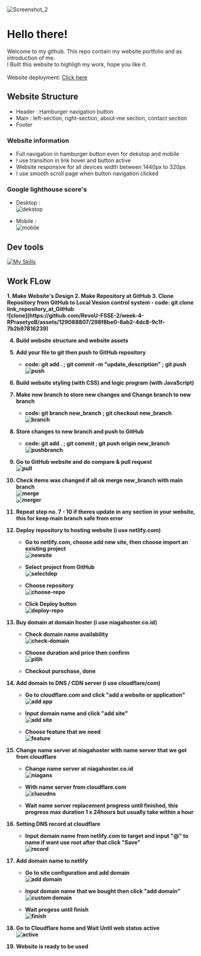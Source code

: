 
![Screenshot_2](https://github.com/RevoU-FSSE-2/week-4-RPrasetyoB/assets/129088807/486588f8-f0fb-486a-8788-85079f5c3334)

# Hello there!
Welcome to my github.
This repo contain my website portfolio and as introduction of me.<br>
I Built this website to highligh my work, hope you like it.<br>
<br>
Website deployment: <a href="https://renaldipb.site/" target="_blank">Click here</a>

## Website Structure
- Header : Hamburger navigation button<br>
- Main : left-section, right-section, about-me section, contact section<br>
- Footer
### Website information
- Full navigation in hamburger button even for dekstop and mobile
- I use transition in link hover and button active
- Website responsive for all devices width between 1440px to 320px
- I use smooth scroll page when button navigation clicked
### Google lighthouse score's
- Desktop : <br>
![dekstop](https://github.com/RevoU-FSSE-2/week-4-RPrasetyoB/assets/129088807/14197ddb-e366-48bd-8850-679a7a4525c6)

- Mobile : <br>
![mobile](https://github.com/RevoU-FSSE-2/week-4-RPrasetyoB/assets/129088807/59c7fd10-ba1c-47a1-8685-d1adf44a7c5f)

## Dev tools
[![My Skills](https://skills.thijs.gg/icons?i=html,css,js)](https://skills.thijs.gg)

## Work FLow
<b>
1. Make Website's Design
2. Make Repository at GitHub
3. Clone Repository from GitHub to Local Vesion control system
      - code: git clone link_repository_at_GitHub <br>
      ![clone](https://github.com/RevoU-FSSE-2/week-4-RPrasetyoB/assets/129088807/298f8be0-8ab2-4dc8-9c1f-7b2b97816239)

4. Build website structure and website assets
5. Add your file to git then push to GitHub repository
   - code: git add . ; git commit -m "update_description" ; git push <br>
     ![push](https://github.com/RevoU-FSSE-2/week-4-RPrasetyoB/assets/129088807/79b37d17-448b-4819-8437-d0fddadb7538)

6. Build website styling (with CSS) and logic program (with JavaScript)
7. Make new branch to store new changes  and Change branch to new branch
   - code: git branch new_branch ; git checkout new_branch <br>
     ![branch](https://github.com/RevoU-FSSE-2/week-4-RPrasetyoB/assets/129088807/012f880d-1197-47f8-b54d-7d60e7d89ff9)

8. Store changes to new branch and push to GitHub
   - code: git add . ; git commit ; git push origin new_branch <br>
     ![pushbranch](https://github.com/RevoU-FSSE-2/week-4-RPrasetyoB/assets/129088807/0d1fb0da-e1bd-47c3-81d8-aa86464f414d)

9. Go to GitHub website and do compare & pull request <br>
    ![pull](https://github.com/RevoU-FSSE-2/week-4-RPrasetyoB/assets/129088807/1d18e429-aa85-4fd2-b69c-2818f576b1f9)

10. Check items was changed if all ok merge new_branch with main branch <br>
    ![merge](https://github.com/RevoU-FSSE-2/week-4-RPrasetyoB/assets/129088807/703aa0d7-ca78-43fb-98bc-2482cfd717ad)
    <br>
    ![merger](https://github.com/RevoU-FSSE-2/week-4-RPrasetyoB/assets/129088807/83a0fd08-bed6-4fe2-a45d-f7f03f1aa6a3)

11. Repeat step no. 7 - 10 if theres update in any section in your website, this for keep main branch safe from error
12. Deploy repository to hosting website (i use netlify.com)
    - Go to netlify.com, choose add new site, then choose import an existing project <br>
    ![newsite](https://github.com/RevoU-FSSE-2/week-4-RPrasetyoB/assets/129088807/5563f1ed-8dde-4a7e-816f-ac6af9268b78)
   
    - Select project from GitHub <br>
    ![selectdep](https://github.com/RevoU-FSSE-2/week-4-RPrasetyoB/assets/129088807/091500c1-2bf6-40d7-8bb4-d704586efb05)

    - Choose repository <br>
      ![choose-repo](https://github.com/RevoU-FSSE-2/week-4-RPrasetyoB/assets/129088807/b2b66bc6-38b0-4ca9-9fa3-959550c72062)

    - Click Deploy button <br>
      ![deploy-repo](https://github.com/RevoU-FSSE-2/week-4-RPrasetyoB/assets/129088807/3a3e89a8-fef1-4841-b9a9-ac5c0c76f7d7)

13. Buy domain at domain hoster (i use niagahoster.co.id)
    - Check domain name availability <br>
    ![check-domain](https://github.com/RevoU-FSSE-2/week-4-RPrasetyoB/assets/129088807/0a27898c-95d6-4051-9a8e-22543bc5e1c5)

    - Choose duration and price then confirm <br>
    ![pilih](https://github.com/RevoU-FSSE-2/week-4-RPrasetyoB/assets/129088807/33b7daf0-6cbb-4b2c-8875-e8eded4325d2)

    - Checkout purschase, done
14. Add domain to DNS / CDN server (i use cloudflare/com)
    - Go to cloudflare.com and click "add a website or application" <br>
    ![add app](https://github.com/RevoU-FSSE-2/week-4-RPrasetyoB/assets/129088807/52206faa-5884-495e-b469-c728a35b1e6b)

    - Input domain name and click "add site" <br>
    ![add site](https://github.com/RevoU-FSSE-2/week-4-RPrasetyoB/assets/129088807/cb774c12-28bf-4321-b483-822d9128631e)

    - Choose feature that we need <br>
    ![feature](https://github.com/RevoU-FSSE-2/week-4-RPrasetyoB/assets/129088807/6518f4bf-b0bb-4650-b1fd-4e5215b2363f)
   
15. Change name server at niagahoster with name server that we got from cloudflare
    - Change name server at niagahoster.co.id <br>
    ![niagans](https://github.com/RevoU-FSSE-2/week-4-RPrasetyoB/assets/129088807/bffce7b1-6f30-4df5-888a-6d3468299b57)

    - With name server from cloudflare.com <br>
      ![cluoudns](https://github.com/RevoU-FSSE-2/week-4-RPrasetyoB/assets/129088807/d8f4f9af-0d6d-4d00-bf58-1b502ac64402)

    - Wait name server replacement progress until finished, this progress max duration 1 x 24hours but usually take within a hour

16. Setting DNS record at cloudflare
    - Input domain name from netlify.com to target and input "@" to name if want use root after that click "Save" <br>
      ![record](https://github.com/RevoU-FSSE-2/week-4-RPrasetyoB/assets/129088807/0aa69dc5-9fad-4808-b9a7-e44f1e23636b)

17. Add domain name to netlify
    - Go to site configuration and add domain <br>
    ![add domain](https://github.com/RevoU-FSSE-2/week-4-RPrasetyoB/assets/129088807/7b3a2ba3-29b3-4d6e-942d-d35fd05567d5)

    - Input domain name that we bought then click "add domain" <br>
    ![custom domain](https://github.com/RevoU-FSSE-2/week-4-RPrasetyoB/assets/129088807/41c31714-d089-46cb-86f9-886406a64762)

    - Wait progess until finish <br>
      ![finish](https://github.com/RevoU-FSSE-2/week-4-RPrasetyoB/assets/129088807/2be7dff1-139b-4586-ab03-5e45f70c09c9)

18. Go to Cloudflare home and Wait Until web status active <br>
    ![active](https://github.com/RevoU-FSSE-2/week-4-RPrasetyoB/assets/129088807/0d0f6d31-0c7b-4fb1-8ce5-45b22f361364)

19. Website is ready to be used


